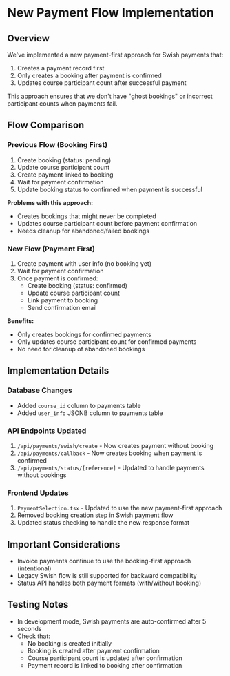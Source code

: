 # New Payment Flow Implementation

## Overview
We've implemented a new payment-first approach for Swish payments that:
1. Creates a payment record first
2. Only creates a booking after payment is confirmed
3. Updates course participant count after successful payment

This approach ensures that we don't have "ghost bookings" or incorrect participant counts when payments fail.

## Flow Comparison

### Previous Flow (Booking First)
1. Create booking (status: pending)
2. Update course participant count
3. Create payment linked to booking
4. Wait for payment confirmation
5. Update booking status to confirmed when payment is successful

**Problems with this approach:**
- Creates bookings that might never be completed
- Updates course participant count before payment confirmation
- Needs cleanup for abandoned/failed bookings

### New Flow (Payment First)
1. Create payment with user info (no booking yet)
2. Wait for payment confirmation
3. Once payment is confirmed:
   - Create booking (status: confirmed)
   - Update course participant count
   - Link payment to booking
   - Send confirmation email

**Benefits:**
- Only creates bookings for confirmed payments
- Only updates course participant count for confirmed payments
- No need for cleanup of abandoned bookings

## Implementation Details

### Database Changes
- Added `course_id` column to payments table
- Added `user_info` JSONB column to payments table

### API Endpoints Updated
1. `/api/payments/swish/create` - Now creates payment without booking
2. `/api/payments/callback` - Now creates booking when payment is confirmed
3. `/api/payments/status/[reference]` - Updated to handle payments without bookings

### Frontend Updates
1. `PaymentSelection.tsx` - Updated to use the new payment-first approach
2. Removed booking creation step in Swish payment flow
3. Updated status checking to handle the new response format

## Important Considerations
- Invoice payments continue to use the booking-first approach (intentional)
- Legacy Swish flow is still supported for backward compatibility
- Status API handles both payment formats (with/without booking)

## Testing Notes
- In development mode, Swish payments are auto-confirmed after 5 seconds
- Check that:
  - No booking is created initially
  - Booking is created after payment confirmation
  - Course participant count is updated after confirmation
  - Payment record is linked to booking after confirmation 